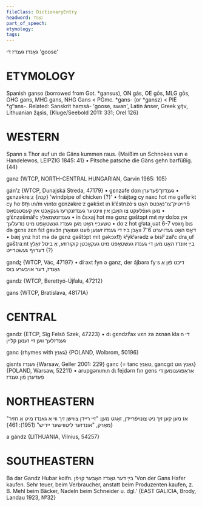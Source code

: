 ```yaml
---
fileClass: DictionaryEntry
headword: גאַנדז
part_of_speech: 
etymology: 
tags: 
---
```

גאַנדז
גענדז
די
'goose'

ETYMOLOGY
===========
Spanish ganso (borrowed from Got. *gansus), ON gás, OE gōs, MLG gōs, OHG gans, MHG gans, NHG Gans < PGmc. *gans- (or *gansz) < PIE *gʰans-.
Related: Sanskrit haṃsá- 'goose, swan', Latin ānser, Greek χήν, Lithuanian žąsìs, 
{Kluge/Seebold 2011: 331; Orel 126}

WESTERN
========

Spann s Thor auf un de Gäns kummen raus. 
{Maißim un Schnokes vun e Handelewos, LEIPZIG 1845: 41}
	•	Pitsche patsche die Gäns gehn barfüßig. {44}

ganz {WTCP, NORTH-CENTRAL HUNGARIAN, Garvin 1965: 105}

gánᵗz {WTCP, Dunajská Streda, 47179}
	•	gɛnzəfeˑdαn גענדזן־פֿעדערן
	•	gɛnzəkreːz {קנה} 'windpipe of chicken {?}'
	•	frǽjtəg cy naxc hɔt mə gəfleˑkt cy hoˑb͡m̩ ɩn/m vɩntα gɛnzəkreˑz gəkɔ́xt ɩn kʲɛ́stnzòˑs פֿרײַטיק־צו־נאַכטס האָט מען געפֿלעקט צו האָבן אין ווינטער גענדזנקרעז געקאָכט אין קעסטנסאָס
	•	gʲɛ́nzəšmàlʲc גענדזנשמאַלץ
	•	in čɛxaj hɔt mə gɛnz gəštɔpt mɩt nyˑdαlɔx אין טשעכײַ האָט מען גענדז געשטאָפּט מיט נודעלעך
	•	doˑz hɔt gʲəta˰uət 6-7 vɔxŋ bɩs də gɛns zɛn fɛt gəvɔ́n דאָס האָט געדויערט 6־7 וואָכן ביז די גענדז זענען פֿעט געוואָרן
	•	bæj ynz hɔt mə də gɛnz gəštɔ́pt mit gəkɔxt͡n̩ kʲýkʲərədz ə bislʲ zalʲc dra˰uf gəštraːnt בײַ אונדז האָט מען די גענדז געשטאָפּט מיט געקאָכטן קוקורוזע, אַ ביסל זאַלץ דערויף געשטרייט {?}

gandz̥ {WTCP, Vác, 47197}
	•	diˑəxt fyn ə ganz, der ɔ́jbərə fyˑs דיכט פֿון אַ גאַנדז, דער אויבערע בוס

gandz {WTCP, Berettyó-Újfalu, 47212}

gans {WTCP, Bratislava, 48171A} 

CENTRAL
========

gandz {ETCP, Sîg Felső Szek, 47223}
	•	dɩ gɛndzlʲax vɛn zə zɛnən klaːn די גענדזלעך ווען זיי זענען קליין

ganc {rhymes with גאַנץ} {POLAND, Wolbrom, 50196}

giɛnts גענדז {Warsaw, Geller 2001: 229}
ganc {= tanc טאַנץ, gancgɩt גאַנץ גוט}{POLAND, Warsaw, 52211}
	•	arupgənɩmɩn dɩ fejdərn fɩn gens אַראָפּגענומען די פֿעדערן פֿון גענדז

NORTHEASTERN
==============

אַז מען קען זיך ניט צונויפֿריידן, זאָגט מען: "זיי ריידן צווישן זיך ווי אַ גאַנדז מיט אַ חזיר"
{מאַרק, "אונדזער ליטווישער ייִדיש" (1951): 461}

a gándz {LITHUANIA, Vilnius, 54257}

SOUTHEASTERN
==============

Ba dar Gandz Hubar koifn. בײַ דער גאַנדז האָבער קויפֿן 'Von der Gans Hafer kaufen. Sehr teuer, beim Verbraucher, anstatt beim Produzenten kaufen, z. B. Mehl beim Bäcker, Nadeln beim Schneider u. dgl.' {EAST GALICIA, Brody, Landau 1923, №32}